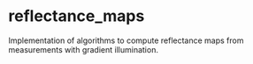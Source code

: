 # reflectance_maps
Implementation of algorithms to compute reflectance maps from measurements with gradient illumination.
